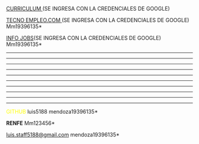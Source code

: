 
[CURRICULUM ](https://www.micvideal.es/)(SE INGRESA CON LA CREDENCIALES DE GOOGLE)

[TECNO EMPLEO.COM ](https://www.tecnoempleo.com/)(SE INGRESA CON LA CREDENCIALES DE GOOGLE)
Mm19396135*

[INFO JOBS](https://www.infojobs.net/)(SE INGRESA CON LA CREDENCIALES DE GOOGLE)
Mm19396135*

*********************************
*************************
*******
******
******
*****
*****
*****
*******
********

<font color="#ffff00">GITHUB</font>
luis5188
mendoza19396135*


**RENFE** 
 Mm123456*
 

luis.staff5188@gmail.com
mendoza19396135*
